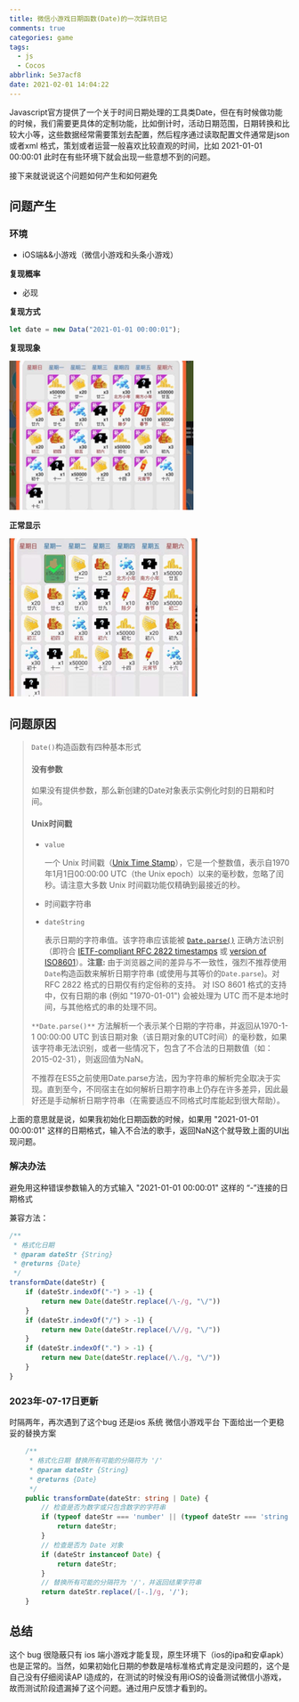 ```yaml
---
title: 微信小游戏日期函数(Date)的一次踩坑日记
comments: true
categories: game
tags:
  - js
  - Cocos
abbrlink: 5e37acf8
date: 2021-02-01 14:04:22
---
```


Javascript官方提供了一个关于时间日期处理的工具类Date，但在有时候做功能的时候，我们需要更具体的定制功能，比如倒计时，活动日期范围，日期转换和比较大小等，这些数据经常需要策划去配置，然后程序通过读取配置文件通常是json 或者xml 格式，策划或者运营一般喜欢比较直观的时间，比如 2021-01-01 00:00:01 此时在有些环境下就会出现一些意想不到的问题。
<!--more-->
接下来就说说这个问题如何产生和如何避免

## 问题产生

### 环境

- iOS端&&小游戏（微信小游戏和头条小游戏）

**复现概率**

- 必现

**复现方式**

```javascript
let date = new Data("2021-01-01 00:00:01");
```

**复现现象**

![image-20210201141353203](微信小游戏日期函数-Date-的一次踩坑日记/image-20210201141353203.png)

**正常显示**

![image-20210201141556710](微信小游戏日期函数-Date-的一次踩坑日记/image-20210201141556710.png)

## 问题原因

> `Date()`构造函数有四种基本形式
>
> #### 没有参数
>
> 如果没有提供参数，那么新创建的Date对象表示实例化时刻的日期和时间。
>
> #### Unix时间戳
>
> - `value`
>
>   一个 Unix 时间戳（[Unix Time Stamp](http://pubs.opengroup.org/onlinepubs/9699919799/basedefs/V1_chap04.html#tag_04_16)），它是一个整数值，表示自1970年1月1日00:00:00 UTC（the Unix epoch）以来的毫秒数，忽略了闰秒。请注意大多数 Unix 时间戳功能仅精确到最接近的秒。
>
> - 时间戳字符串
>
> - `dateString`
>
>   表示日期的字符串值。该字符串应该能被 [`Date.parse()`](https://developer.mozilla.org/zh-CN/docs/Web/JavaScript/Reference/Global_Objects/Date/parse) 正确方法识别（即符合 [IETF-compliant RFC 2822 timestamps](http://tools.ietf.org/html/rfc2822#page-14) 或 [version of ISO8601](http://www.ecma-international.org/ecma-262/5.1/#sec-15.9.1.15)）。**注意:** 由于浏览器之间的差异与不一致性，强烈不推荐使用`Date`构造函数来解析日期字符串 (或使用与其等价的`Date.parse`)。对 RFC 2822 格式的日期仅有约定俗称的支持。 对 ISO 8601 格式的支持中，仅有日期的串 (例如 "1970-01-01") 会被处理为 UTC 而不是本地时间，与其他格式的串的处理不同。
>
> 
>
> `**Date.parse()**` 方法解析一个表示某个日期的字符串，并返回从1970-1-1 00:00:00 UTC 到该日期对象（该日期对象的UTC时间）的毫秒数，如果该字符串无法识别，或者一些情况下，包含了不合法的日期数值（如：2015-02-31），则返回值为NaN。
>
> 不推荐在ES5之前使用Date.parse方法，因为字符串的解析完全取决于实现。直到至今，不同宿主在如何解析日期字符串上仍存在许多差异，因此最好还是手动解析日期字符串（在需要适应不同格式时库能起到很大帮助）。   

上面的意思就是说，如果我初始化日期函数的时候，如果用  "2021-01-01 00:00:01" 这样的日期格式，输入不合法的歌手，返回NaN这个就导致上面的UI出现问题。

### 解决办法

避免用这种错误参数输入的方式输入 "2021-01-01 00:00:01" 这样的 “-”连接的日期格式

兼容方法：

```javascript
/**
 * 格式化日期
 * @param dateStr {String}
 * @returns {Date}
 */
transformDate(dateStr) {
    if (dateStr.indexOf("-") > -1) {
        return new Date(dateStr.replace(/\-/g, "\/"))
    }
    if (dateStr.indexOf("/") > -1) {
        return new Date(dateStr.replace(/\//g, "\/"))
    }
    if (dateStr.indexOf(".") > -1) {
        return new Date(dateStr.replace(/\./g, "\/"))
    }
}
```

### 2023年-07-17日更新

时隔两年，再次遇到了这个bug 还是ios 系统 微信小游戏平台 下面给出一个更稳妥的替换方案

```typescript
    /**
     * 格式化日期 替换所有可能的分隔符为 '/'
     * @param dateStr {String}
     * @returns {Date}
     */
    public transformDate(dateStr: string | Date) {
        // 检查是否为数字或只包含数字的字符串
        if (typeof dateStr === 'number' || (typeof dateStr === 'string' && /^\d+$/.test(dateStr))) {
            return dateStr;
        }
        // 检查是否为 Date 对象
        if (dateStr instanceof Date) {
            return dateStr;
        }
        // 替换所有可能的分隔符为 '/'，并返回结果字符串
        return dateStr.replace(/[-.]/g, '/');
    }
```



## 总结

这个 bug 很隐蔽只有 ios 端小游戏才能复现，原生环境下（ios的ipa和安卓apk）也是正常的。当然，如果初始化日期的参数是啥标准格式肯定是没问题的，这个是自己没有仔细阅读AP I造成的，在测试的时候没有用iOS的设备测试微信小游戏，故而测试阶段遗漏掉了这个问题。通过用户反馈才看到的。